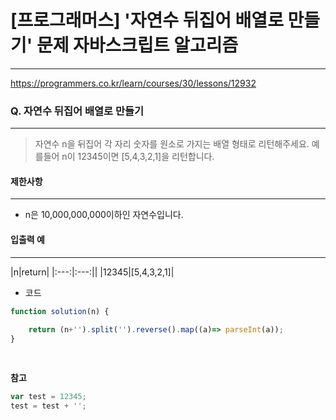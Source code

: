 # [프로그래머스] '자연수 뒤집어 배열로 만들기' 문제 자바스크립트 알고리즘
-------
https://programmers.co.kr/learn/courses/30/lessons/12932
### Q. 자연수 뒤집어 배열로 만들기
-----

> 자연수 n을 뒤집어 각 자리 숫자를 원소로 가지는 배열 형태로 리턴해주세요. 예를들어 n이 12345이면 [5,4,3,2,1]을 리턴합니다.


#### 제한사항 
---
* n은 10,000,000,000이하인 자연수입니다.

#### 입출력 예  
----
|n|return|
|:---:|:---:||
|12345|[5,4,3,2,1]|



* 코드 
```js
function solution(n) {
    
    return (n+'').split('').reverse().map((a)=> parseInt(a));
}

   
``` 

**참고**
```js
var test = 12345;
test = test + '';
```


